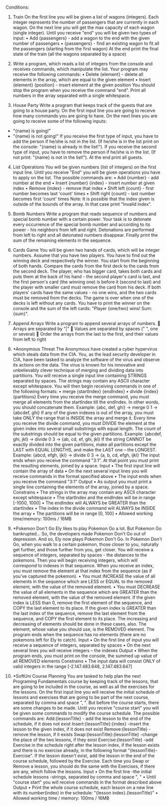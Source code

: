 Conditions:

1.	Train
On the first line you will be given a list of wagons (integers). Each integer represents the number of passengers that are currently in each wagon. On the next line you will get the max capacity of each wagon (single integer). Until you receive "end" you will be given two types of input:
•	Add {passengers} - add a wagon to the end with the given number of passengers
•	{passengers} -  find an existing wagon to fit all the passengers (starting from the first wagon)
At the end print the final state of the train (all the wagons separated by a space)

2. Write a program, which reads a list of integers from the console and receives commands, which manipulate the list. Your program may receive the following commands: 
•	Delete {element} - delete all elements in the array, which are equal to the given element
•	Insert {element} {position} - insert element at the given position
You should stop the program when you receive the command "end". Print all numbers in the array separated with a single whitespace.

3.	House Party
Write a program that keeps track of the guests that are going to a house party. 
On the first input line you are going to receive how many commands you are going to have. On the next lines you are going to receive some of the following inputs:
-	"{name} is going!"
-	"{name} is not going!"
If you receive the first type of input, you have to add the person if he/she is not in the list. (If he/she is in the list print on the console: "{name} is already in the list!"). If you receive the second type of input, you have to remove the person if he/she is in the list. (If not print: "{name} is not in the list!"). At the end print all guests.

4.	List Operations
You will be given numbers (list of integers) on the first input line. Until you receive "End" you will be given operations you have to apply on the list. The possible commands are:
•	Add {number} - add number at the end
•	Insert {number} {index} - insert number at given index
•	Remove {index} - remove that index
•	Shift left {count} - first number becomes last 'count' times
•	Shift right {count} - last number becomes first 'count' times
Note: It is possible that the index given is outside of the bounds of the array. In that case print "Invalid index".


5.	Bomb Numbers
Write a program that reads sequence of numbers and special bomb number with a certain power. Your task is to detonate every occurrence of the special bomb number and according to its power - his neighbors from left and right. Detonations are performed from left to right and all detonated numbers disappear. Finally print the sum of the remaining elements in the sequence.


6.	Cards Game
You will be given two hands of cards, which will be integer numbers. Assume that you have two players. You have to find out the winning deck and respectively the winner.
You start from the beginning of both hands. Compare the cards from the first deck to the cards from the second deck. The player, who has bigger card, takes both cards and puts them at the back of his hand - the second player's card is last, and the first person's card (the winning one) is before it (second to last) and the player with smaller card must remove the card from his deck. If both players' cards have the same values - no one wins, and the two cards must be removed from the decks. The game is over when one of the decks is left without any cards. You have to print the winner on the console and the sum of the left cards: "Player {one/two} wins! Sum: {sum}".

7.	Append Arrays
Write a program to append several arrays of numbers.
	Arrays are separated by "|"
	Values are separated by spaces (" ", one or several)
	Order the arrays from the last to the first, and their values from left to right

8.	*Anonymous Threat
The Anonymous have created a cyber hypervirus which steals data from the CIA. You, as the lead security developer in CIA, have been tasked to analyze the software of the virus and observe its actions on the data. The virus is known for his innovative and unbelievably clever technique of merging and dividing data into partitions. 
You will receive a single input line containing STRINGS separated by spaces. 
The strings may contain any ASCII character except whitespace.
You will then begin receiving commands in one of the following formats:
•	merge {startIndex} {endIndex}
•	divide {index} {partitions}
Every time you receive the merge command, you must merge all elements from the startIndex till the endIndex. In other words, you should concatenate them. 
Example: {abc, def, ghi} -> merge 0 1 -> {abcdef, ghi}
If any of the given indexes is out of the array, you must take ONLY the range that is INSIDE the array and merge it.
Every time you receive the divide command, you must DIVIDE the element at the given index into several small substrings with equal length. The count of the substrings should be equal to the given partitions. 
Example: {abcdef, ghi, jkl} -> divide 0 3 -> {ab, cd, ef, ghi, jkl}
If the string CANNOT be exactly divided into the given partitions, make all partitions except the LAST with EQUAL LENGTHS, and make the LAST one – the LONGEST. 
Example: {abcd, efgh, ijkl} -> divide 0 3 -> {a, b, cd, efgh, ijkl}
The input ends when you receive the command "3:1". At that point you must print the resulting elements, joined by a space.
Input
•	The first input line will contain the array of data
•	On the next several input lines you will receive commands in the format specified above
•	The input ends when you receive the command "3:1"
Output
•	As output you must print a single line containing the elements of the array, joined by a space.
Constrains
•	The strings in the array may contain any ASCII character except whitespace
•	The startIndex and the endIndex will be in range [-1000, 1000]
•	The endIndex will ALWAYS be GREATER than the startIndex
•	The index in the divide command will ALWAYS be INSIDE the array
•	The partitions will be in range [0, 100]
•	Allowed working time/memory: 100ms / 16MB

9.	*Pokemon Don't Go
Ely likes to play Pokemon Go a lot. But Pokemon Go bankrupted… So, the developers made Pokemon Don't Go out of depression. And so, Ely now plays Pokemon Don't Go. In Pokemon Don't Go, when you walk to a certain pokemon, those closer to you, naturally get further, and those further from you, get closer.
You will receive a sequence of integers, separated by spaces - the distances to the pokemons.
Then you will begin receiving integers, which will correspond to indexes in that sequence.
When you receive an index, you must remove the element at that index from the sequence (as if you've captured the pokemon).
•	You must INCREASE the value of all elements in the sequence which are LESS or EQUAL to the removed element, with the value of the removed element.
•	You must DECREASE the value of all elements in the sequence which are GREATER than the removed element, with the value of the removed element.
If the given index is LESS than 0, remove the first element of the sequence, and COPY the last element to its place.
If the given index is GREATER than the last index of the sequence, remove the last element from the sequence, and COPY the first element to its place.
The increasing and decreasing of elements should be done in these cases, also. The element, whose value you should use, is the REMOVED element.
The program ends when the sequence has no elements (there are no pokemons left for Ely to catch).
Input
•	On the first line of input you will receive a sequence of integers, separated by spaces
•	On the next several lines you will receive integers – the indexes
Output
•	When the program ends, you must print on the console, the summed up value of all REMOVED elements
Constrains
•	The input data will consist ONLY of valid integers in the range [-2.147.483.648, 2.147.483.647]

10.	 *SoftUni Course Planning
You are tasked to help plan the next Programing Fundamentals course by keeping track of the lessons, that are going to be included in the course, as well as all the exercises for the lessons. 
On the first input line you will receive the initial schedule of lessons and exercises that are going to be part of the next course, separated by comma and space ", ". But before the course starts, there are some changes to be made. Until you receive "course start" you will be given some commands to modify the course schedule. The possible commands are: 
Add:{lessonTitle} - add the lesson to the end of the schedule, if it does not exist
Insert:{lessonTitle}:{index} -insert the lesson to the given index, if it does not exist
Remove:{lessonTitle} -remove the lesson, if it exists
Swap:{lessonTitle}:{lessonTitle} -change the place of the two lessons, if they exist
Exercise:{lessonTitle} -add Exercise in the schedule right after the lesson index, if the lesson exists and there is no exercise already, in the following format "{lessonTitle}-Exercise". If the lesson doesn't exist, add the lesson in the end of the course schedule, followed by the Exercise.
Each time you Swap or Remove a lesson, you should do the same with the Exercises, if there are any, which follow the lessons.
Input
•	On the first line -the initial schedule lessons -strings, separated by comma and space ", "
•	Until "course start" you will receive commands in the format described above
Output
•	Print the whole course schedule, each lesson on a new line with its number(index) in the schedule: 
"{lesson index}.{lessonTitle}"
•	Allowed working time / memory: 100ms / 16MB

